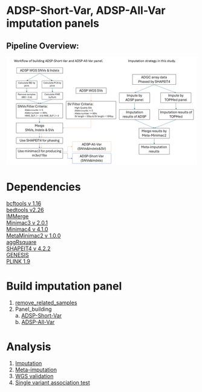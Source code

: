 # ADSP-Short-Var, ADSP-All-Var imputation panels

## Pipeline Overview:
![alt text](https://github.com/plCas/SNP-SV-imputation-panel-building-pipeline/blob/142da040b92ab406bae589d64935c3663519cba9/Images/ADSP-Short_All-Var_panel_Workflow.png)

# Dependencies
[bcftools v 1.16](https://github.com/samtools/bcftools/tree/1.16) <br>
[bedtools v2.26](https://github.com/arq5x/bedtools2/tree/v2.26.0) <br>
[IMMerge](https://github.com/belowlab/IMMerge) <br>
[Minimac3 v 2.0.1](https://github.com/Santy-8128/Minimac3?tab=readme-ov-file) <br>
[Minimac4 v 4.1.0](https://github.com/statgen/Minimac4/tree/v4.1.0) <br>
[MetaMinimac2 v 1.0.0](https://github.com/yukt/MetaMinimac2) <br>
[aggRsquare](https://github.com/yukt/aggRSquare) <br>
[SHAPEIT4 v 4.2.2](https://github.com/odelaneau/shapeit4)<br>
[GENESIS](https://github.com/UW-GAC/GENESIS/tree/devel) <br>
[PLINK 1.9](https://www.cog-genomics.org/plink/1.9) <br>

# Build imputation panel <br>
  1.	[remove_related_samples](remove_related_samples) <br>
  2.	Panel_building <br>
      a.	[ADSP-Short-Var](panel_building/ADSP-Short-Var)<br>
    	b.	[ADSP-All-Var](panel_building/ADSP-All-Var) <br>

# Analysis <br>
  1.	[Imputation](imputation) <br>
  2.	[Meta-imputation](meta-imputation) <br>
  3.	[WGS validation](WGS%20validation) <br>
  4.	[Single variant association test](single%20variant%20association%20test) <br>

